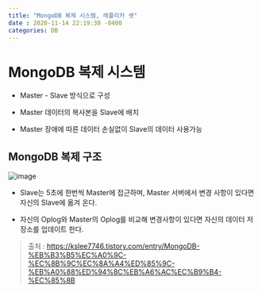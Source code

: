 ```yaml
---
title: "MongoDB 복제 시스템, 레플리카 셋"
date : 2020-11-14 22:19:30 -0400
categories: DB
---
```


# MongoDB 복제 시스템

- Master - Slave 방식으로 구성

- Master 데이터의 복사본을 Slave에 배치

- Master 장애에 따른 데이터 손실없이 Slave의 데이터 사용가능

## MongoDB 복제 구조




![image](https://user-images.githubusercontent.com/43875634/98810931-51f05800-2463-11eb-8642-44c29349d0d7.png)



- Slave는 5초에 한번씩 Master에 접근하며, Master 서버에서 변경 사항이 있다면 자신의 Slave에 옮겨 온다.

- 자신의 Oplog와 Master의 Oplog를 비교해 변경사항이 있다면 자신의 데이터 저장소를 업데이트 한다.


> 출처 : https://kslee7746.tistory.com/entry/MongoDB-%EB%B3%B5%EC%A0%9C-%EC%8B%9C%EC%8A%A4%ED%85%9C-%EB%A0%88%ED%94%8C%EB%A6%AC%EC%B9%B4-%EC%85%8B
